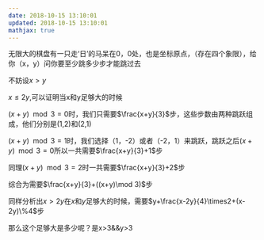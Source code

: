 ```yaml
---
date: 2018-10-15 13:10:01
updated: 2018-10-15 13:10:01
mathjax: true
---
```




无限大的棋盘有一只走‘日’的马呆在0，0处，也是坐标原点，（存在四个象限），给你（x，y）问你要至少跳多少步才能跳过去



不妨设$x>y$

$x\le2y$,可以证明当x和y足够大的时候

$(x+y)\mod3=0$时，我们只需要$\frac{x+y}{3}$步，这些步数由两种跳跃组成，他们分别是(1,2)和(2,1)

$(x+y)\mod 3=1$时，我们选择（1，-2）或者（-2，1）来跳跃，跳跃之后$(x+y)\mod3=0$所以一共需要$\frac{x+y}{3}+1$步

同理$(x+y)\mod 3=2$时一共需要$\frac{x+y}{3}+2$步

综合为需要$\frac{x+y}{3}+((x+y)\mod 3)$步



同样分析出$x>2y$在$x$和$y$足够大的时候，需要$y+\frac{x-2y}{4}\times2+(x-2y)\%4$步

那么这个足够大是多少呢？是x>3&&y>3


